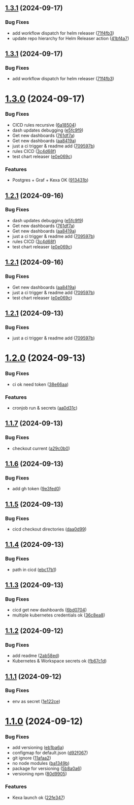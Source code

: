 ## [1.3.1](https://github.com/kexa-io/helm-charts/compare/v1.3.0...v1.3.1) (2024-09-17)


### Bug Fixes

* add workflow dispatch for helm releaser ([71f4fb3](https://github.com/kexa-io/helm-charts/commit/71f4fb32e84f59c198acdc337872727767eb4536))
* update repo hierarchy for Helm Releaser action ([41bf4a7](https://github.com/kexa-io/helm-charts/commit/41bf4a7f3e53de511b85ca464482663176dc99e2))

## [1.3.1](https://github.com/kexa-io/helm-charts/compare/v1.3.0...v1.3.1) (2024-09-17)


### Bug Fixes

* add workflow dispatch for helm releaser ([71f4fb3](https://github.com/kexa-io/helm-charts/commit/71f4fb32e84f59c198acdc337872727767eb4536))

# [1.3.0](https://github.com/kexa-io/helm-charts/compare/v1.2.0...v1.3.0) (2024-09-17)


### Bug Fixes

* CICD rules recursive ([6a18504](https://github.com/kexa-io/helm-charts/commit/6a18504e084b5bd56b64c34757db64776895d053))
* dash updates debugging ([e5fc9f9](https://github.com/kexa-io/helm-charts/commit/e5fc9f9f1f8236b904ca6d554cfccef7b4713f21))
* Get new dashboards ([761df7a](https://github.com/kexa-io/helm-charts/commit/761df7a1644ee5527bd5d61498b808fb01769a40))
* Get new dashboards ([aa8419a](https://github.com/kexa-io/helm-charts/commit/aa8419a316801fb3ab1d739bb8009d84560f7632))
* just a ci trigger & readme add ([709597b](https://github.com/kexa-io/helm-charts/commit/709597b980370314fdf0de4a8b59e7f9adfb00ee))
* rules CICD ([3c4d68f](https://github.com/kexa-io/helm-charts/commit/3c4d68f5f710cb5df51749a896c66b202031f3a7))
* test chart releaser ([e0e069c](https://github.com/kexa-io/helm-charts/commit/e0e069c358886615a0df79c97f6c8ab83f3754d5))


### Features

* Postgres + Graf + Kexa OK ([913431b](https://github.com/kexa-io/helm-charts/commit/913431bb397a2a516d71f854220f42bb5b174314))

## [1.2.1](https://github.com/kexa-io/helm-charts/compare/v1.2.0...v1.2.1) (2024-09-16)


### Bug Fixes

* dash updates debugging ([e5fc9f9](https://github.com/kexa-io/helm-charts/commit/e5fc9f9f1f8236b904ca6d554cfccef7b4713f21))
* Get new dashboards ([761df7a](https://github.com/kexa-io/helm-charts/commit/761df7a1644ee5527bd5d61498b808fb01769a40))
* Get new dashboards ([aa8419a](https://github.com/kexa-io/helm-charts/commit/aa8419a316801fb3ab1d739bb8009d84560f7632))
* just a ci trigger & readme add ([709597b](https://github.com/kexa-io/helm-charts/commit/709597b980370314fdf0de4a8b59e7f9adfb00ee))
* rules CICD ([3c4d68f](https://github.com/kexa-io/helm-charts/commit/3c4d68f5f710cb5df51749a896c66b202031f3a7))
* test chart releaser ([e0e069c](https://github.com/kexa-io/helm-charts/commit/e0e069c358886615a0df79c97f6c8ab83f3754d5))

## [1.2.1](https://github.com/kexa-io/helm-charts/compare/v1.2.0...v1.2.1) (2024-09-16)


### Bug Fixes

* Get new dashboards ([aa8419a](https://github.com/kexa-io/helm-charts/commit/aa8419a316801fb3ab1d739bb8009d84560f7632))
* just a ci trigger & readme add ([709597b](https://github.com/kexa-io/helm-charts/commit/709597b980370314fdf0de4a8b59e7f9adfb00ee))
* test chart releaser ([e0e069c](https://github.com/kexa-io/helm-charts/commit/e0e069c358886615a0df79c97f6c8ab83f3754d5))

## [1.2.1](https://github.com/kexa-io/helm-charts/compare/v1.2.0...v1.2.1) (2024-09-13)


### Bug Fixes

* just a ci trigger & readme add ([709597b](https://github.com/kexa-io/helm-charts/commit/709597b980370314fdf0de4a8b59e7f9adfb00ee))

# [1.2.0](https://github.com/kexa-io/helm-charts/compare/v1.1.7...v1.2.0) (2024-09-13)


### Bug Fixes

* ci ok need token ([38e66aa](https://github.com/kexa-io/helm-charts/commit/38e66aa2e561e5196a156320b3aad8709cc4c34d))


### Features

* cronjob run & secrets ([aa0d31c](https://github.com/kexa-io/helm-charts/commit/aa0d31ce1e87d5b92ae3226add569d9ef9729887))

## [1.1.7](https://github.com/kexa-io/helm-charts/compare/v1.1.6...v1.1.7) (2024-09-13)


### Bug Fixes

* checkout current ([a29c0b0](https://github.com/kexa-io/helm-charts/commit/a29c0b0d127efc7440d52e0771c51e44409d9c8f))

## [1.1.6](https://github.com/kexa-io/helm-charts/compare/v1.1.5...v1.1.6) (2024-09-13)


### Bug Fixes

* add gh token ([9e3fed0](https://github.com/kexa-io/helm-charts/commit/9e3fed028b25cd17fa5b8171c6e2e13d3555e0aa))

## [1.1.5](https://github.com/kexa-io/helm-charts/compare/v1.1.4...v1.1.5) (2024-09-13)


### Bug Fixes

* cicd checkout directories ([daa0d99](https://github.com/kexa-io/helm-charts/commit/daa0d99e2fa2eb2072773dadd593c02aa3fdd3e5))

## [1.1.4](https://github.com/kexa-io/helm-charts/compare/v1.1.3...v1.1.4) (2024-09-13)


### Bug Fixes

* path in cicd ([ebc17b1](https://github.com/kexa-io/helm-charts/commit/ebc17b13135dd5502e97657dbdf8b1482e6371bb))

## [1.1.3](https://github.com/kexa-io/helm-charts/compare/v1.1.2...v1.1.3) (2024-09-13)


### Bug Fixes

* cicd get new dashboards ([6bd0704](https://github.com/kexa-io/helm-charts/commit/6bd07044b91fc2de543b370c003f4d1323cd5d00))
* multiple kubernetes credentials ok ([36c8ea8](https://github.com/kexa-io/helm-charts/commit/36c8ea8e51ef9d79d36dc5aa7de5f64eefb928d5))

## [1.1.2](https://github.com/kexa-io/helm-charts/compare/v1.1.1...v1.1.2) (2024-09-12)


### Bug Fixes

* add readme ([2ab58ed](https://github.com/kexa-io/helm-charts/commit/2ab58ed9cb66e1923f731a046059428eea784351))
* Kubernetes & Workspace secrets ok ([fb67c1d](https://github.com/kexa-io/helm-charts/commit/fb67c1d79b2c3fb13edc0acd07b6c664c9f4f7b2))

## [1.1.1](https://github.com/kexa-io/helm-charts/compare/v1.1.0...v1.1.1) (2024-09-12)


### Bug Fixes

* env as secret ([1e122ce](https://github.com/kexa-io/helm-charts/commit/1e122ce51f6e95d78cf2e5d4fdd8b32c69aa818f))

# [1.1.0](https://github.com/kexa-io/helm-charts/compare/v1.0.0...v1.1.0) (2024-09-12)


### Bug Fixes

* add versioning ([eb1ba6a](https://github.com/kexa-io/helm-charts/commit/eb1ba6a21f85611afea9bd47e75f937180308cff))
* configmap for default.json ([d92f067](https://github.com/kexa-io/helm-charts/commit/d92f06787251d15b7466dfa21882951f38fdb56a))
* git ignore ([11afaa2](https://github.com/kexa-io/helm-charts/commit/11afaa25d50ba09789f6cacd988f1b3388fd01e7))
* no node modules ([ba1349b](https://github.com/kexa-io/helm-charts/commit/ba1349b1a4c91619310fd222919f6a3ad7ee2010))
* package for versioning ([5b8a0a6](https://github.com/kexa-io/helm-charts/commit/5b8a0a6077d714ce4c750ec3d531c3937f22fd5d))
* versioning npm ([80d9905](https://github.com/kexa-io/helm-charts/commit/80d9905d9345f182a280bb057ef8a64a87dcbe6c))


### Features

* Kexa launch ok ([22fe347](https://github.com/kexa-io/helm-charts/commit/22fe347674a9c8fc21ec33a05de42b80bec8b319))
